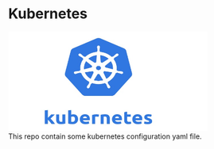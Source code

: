 # Kubernetes
<img align="centre" alt="k8s" width=400 height=200 src="Images/k8s.jpg"> <br>
This repo contain some kubernetes configuration yaml file.
